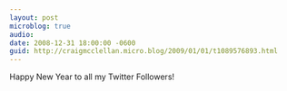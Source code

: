 ```yaml
---
layout: post
microblog: true
audio: 
date: 2008-12-31 18:00:00 -0600
guid: http://craigmcclellan.micro.blog/2009/01/01/t1089576893.html
---
```

Happy New Year to all my Twitter Followers!
